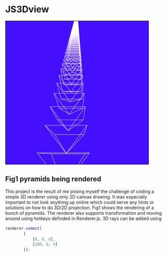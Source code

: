 # JS3Dview
![pyramids being rendered](https://github.com/VinzSpring/JS3Dview/blob/master/pyramids.PNG "Fig1")
## Fig1 pyramids being rendered

This project is the result of me posing myself the challenge of coding a simple 3D renderer using only 2D canvas drawing.
It was especially important to not look anything up online which could serve any hints or solutions on how to do 3D/2D projection.
Fig1 shows the rendering of a bunch of pyramids. The renderer also supports transformation and moving around using hotkeys definded in Renderer.js.
3D rays can be added using
```javascript
renderer.commit(
        [
            [0, 0, 0],
            [100, 0, 0]
        ]);
```
